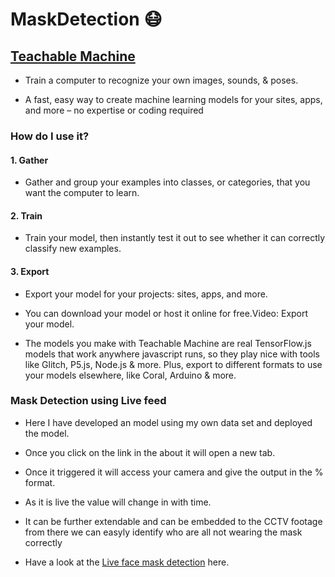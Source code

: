 # MaskDetection  😷

## [Teachable Machine](https://teachablemachine.withgoogle.com/)

 * Train a computer to recognize your own images, sounds, & poses.

 * A fast, easy way to create machine learning models for your sites, apps, and more – no expertise or coding required

### How do I use it?

#### 1. Gather

 * Gather and group your examples into classes, or categories, that you want the computer to learn.

#### 2. Train

 * Train your model, then instantly test it out to see whether it can correctly classify new examples.

#### 3. Export

 * Export your model for your projects: sites, apps, and more.

 * You can download your model or host it online for free.Video: Export your model.
 
 * The models you make with Teachable Machine are real TensorFlow.js models that work anywhere javascript runs, so they play nice with tools like Glitch, P5.js, Node.js & more.
Plus, export to different formats to use your models elsewhere, like Coral, Arduino & more.

### Mask Detection using Live feed

  * Here I have developed an model using my own data set and deployed the model.
  
  * Once you click on the link in the about it will open a new tab.
  
  * Once it triggered it will access your camera and give the output in the % format. 
  
  * As it is live the value will change in with time. 
  
  * It can be further extendable and can be embedded to the CCTV footage from there we can easyly identify who are all not wearing the mask correctly
  
  * Have a look at the [Live face mask detection](https://albusdracosam.github.io/MaskDetection.github.io/) here.
